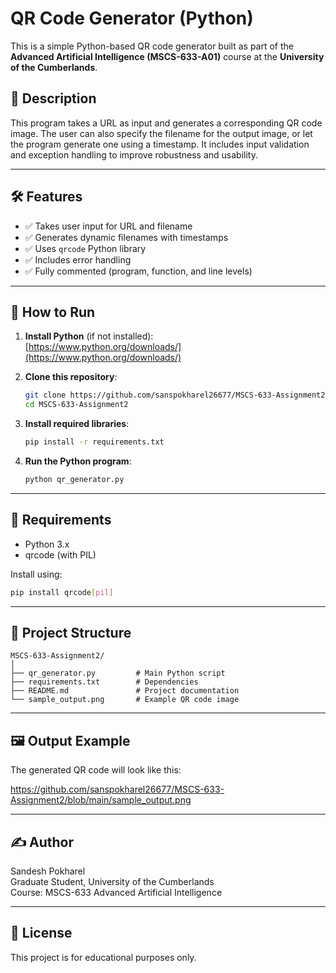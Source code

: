 
# QR Code Generator (Python)

This is a simple Python-based QR code generator built as part of the **Advanced Artificial Intelligence (MSCS-633-A01)** course at the **University of the Cumberlands**.

## 📌 Description

This program takes a URL as input and generates a corresponding QR code image. The user can also specify the filename for the output image, or let the program generate one using a timestamp. It includes input validation and exception handling to improve robustness and usability.

---

## 🛠 Features

- ✅ Takes user input for URL and filename
- ✅ Generates dynamic filenames with timestamps
- ✅ Uses `qrcode` Python library
- ✅ Includes error handling
- ✅ Fully commented (program, function, and line levels)

---

## 🚀 How to Run

1. **Install Python** (if not installed):  
   [https://www.python.org/downloads/](https://www.python.org/downloads/)

2. **Clone this repository**:
   ```bash
   git clone https://github.com/sanspokharel26677/MSCS-633-Assignment2.git
   cd MSCS-633-Assignment2
   ```

3. **Install required libraries**:
   ```bash
   pip install -r requirements.txt
   ```

4. **Run the Python program**:
   ```bash
   python qr_generator.py
   ```

---

## 🧾 Requirements

- Python 3.x
- qrcode (with PIL)

Install using:

```bash
pip install qrcode[pil]
```

---

## 📁 Project Structure

```
MSCS-633-Assignment2/
│
├── qr_generator.py         # Main Python script
├── requirements.txt        # Dependencies
├── README.md               # Project documentation
└── sample_output.png       # Example QR code image
```

---

## 🖼 Output Example

The generated QR code will look like this:

https://github.com/sanspokharel26677/MSCS-633-Assignment2/blob/main/sample_output.png

---

## ✍️ Author

Sandesh Pokharel  
Graduate Student, University of the Cumberlands  
Course: MSCS-633 Advanced Artificial Intelligence

---

## 📜 License

This project is for educational purposes only.
